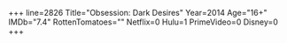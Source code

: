 +++
line=2826
Title="Obsession: Dark Desires"
Year=2014
Age="16+"
IMDb="7.4"
RottenTomatoes=""
Netflix=0
Hulu=1
PrimeVideo=0
Disney=0
+++

